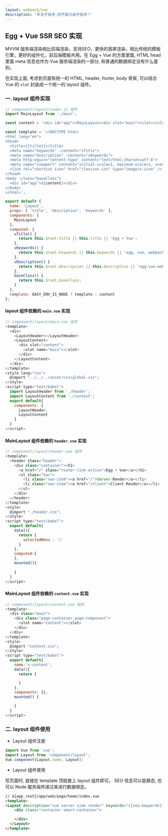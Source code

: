 ```yaml
---
layout: webpack/vue
description: "专注于技术,切不能沉迷于技术!"
---
```


## Egg + Vue SSR SEO 实现

MVVM 服务端渲染相比前端渲染，支持SEO，更快的首屏渲染，相比传统的模板引擎，更好的组件化，前后端模板共用。在 Egg + Vue 的方案里面, HTML head 里面 meta 信息也作为 Vue 服务端渲染的一部分, 和普通的数据绑定没有什么差别。 

在实现上面, 考虑到页面有统一的 HTML, header, footer, body 骨架, 可以结合 Vue 的 `slot` 封装成一个统一的 layout 组件。

### 一. layout 组件实现

```js
// component/layout/index.js 组件
import MainLayout from './main';

const content = '<div id="app"><MainLayout><div slot="main"><slot></slot></div></MainLayout></div>';

const template = `<!DOCTYPE html>
<html lang="en">
<head>
  <title>{{title}}</title>
  <meta name="keywords" :content="vTitle">
  <meta name="description" :content="vKeywords">
  <meta http-equiv="content-type" content="text/html;charset=utf-8">
  <meta name="viewport" content="initial-scale=1, maximum-scale=1, user-scalable=no, minimal-ui">
  <link rel="shortcut icon" href="/favicon.ico" type="image/x-icon" />
</head>
<body :class="baseClass">
  <div id="app">${content}</div>
</body>
</html>`;

export default {
  name: 'Layout',
  props: [ 'title', 'description', 'keywords' ],
  components: {
    MainLayout
  },
  computed: {
    vTitle() {
      return this.$root.title || this.title || 'Egg + Vue';
    },
    vKeywords() {
      return this.$root.keywords || this.keywords || 'egg, vue, webpack, server side render';
    },
    vDescription() {
      return this.$root.description || this.description || 'egg-vue-webpack server side render';
    },
    baseClass() {
      return this.$root.baseClass;
    }
  },
  template: EASY_ENV_IS_NODE ? template : content
};

```

#### layout 组件依赖的 `main.vue` 实现

```js
// component/layout/main.vue 组件
<template>
  <div>
    <LayoutHeader></LayoutHeader>
    <LayoutContent>
      <div slot="content">
        <slot name="main"></slot>
      </div>
    </LayoutContent>
  </div>
</template>
<style lang="css">
  @import "../../../asset/css/global.css";
</style>
<script type="text/babel">
  import LayoutHeader from './header';
  import LayoutContent from './content';
  export default{
    components: {
      LayoutHeader,
      LayoutContent
    }
  }
</script>
```

####  MainLayout 组件依赖的 `header.vue` 实现

```js
// component/layout/header.vue 组件
<template>
  <header class="header">
    <div class="container"><h1>
      <a href="/" class="router-link-active">Egg + Vue</a></h1>
      <ul class="nav">
        <li class="nav-item"><a href="/">Server-Render</a></li>
        <li class="nav-item"><a href="/client">Client-Render</a></li>
      </ul>
    </div>
  </header>
</template>
<style>
  @import "./header.css";
</style>
<script type="text/babel">
  export default{
    data(){
      return {
        selectedMenu : '/'
      }
    },
    computed:{
    },
    mounted(){
     
    }
  }
</script>

```

####  MainLayout 组件依赖的 `content.vue` 实现

```js
// component/layout/content.vue 组件
<template>
  <div class="main">
    <div class="page-container page-component">
      <slot name="content"></slot>
    </div>
  </div>
</template>
<style>
  @import "content.css";
</style>
<script type="text/babel">
  export default{
    name:'v-content',
    data(){
      return {

      }
    },
    components: {},
    mounted() {

    }
  }
</script>


```


###  二. layout 组件使用


- Layout 组件注册

```js
import Vue from 'vue';
import Layout from 'component/layout';
Vue.component(Layout.name, Layout);
```

- Layout 组件使用

写页面时, 直接在 template 顶层套上 layout 组件即可。 SEO 信息可以是静态, 也可以 Node 服务端传递过来进行数据绑定。

```html
// ${app_root}/app/web/page/home/index.vue
<template>
<Layout description="vue server side render" keywords="{{seo.keywords}}">
    <div class="container smart-container">

    </div>
  </Layout>
</template>  
```